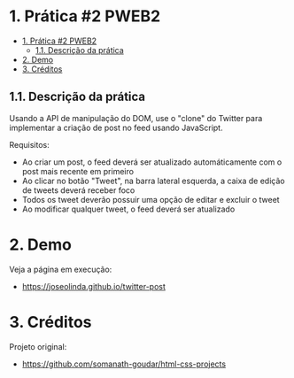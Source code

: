 # 1. Prática #2 PWEB2

- [1. Prática #2 PWEB2](#1-prática-2-pweb2)
  - [1.1. Descrição da prática](#11-descrição-da-prática)
- [2. Demo](#2-demo)
- [3. Créditos](#3-créditos)

## 1.1. Descrição da prática

Usando a API de manipulação do DOM, use o "clone" do Twitter para implementar a criação de post no feed usando JavaScript.

Requisitos: 
* Ao criar um post, o feed deverá ser atualizado automáticamente com o post mais recente em primeiro
* Ao clicar no botão "Tweet", na barra lateral esquerda, a caixa de edição de tweets deverá receber foco
* Todos os tweet deverão possuir uma opção de editar e excluir o tweet
* Ao modificar qualquer tweet, o feed deverá ser atualizado

# 2. Demo

Veja a página em execução: 

* https://joseolinda.github.io/twitter-post


# 3. Créditos

Projeto original:
* https://github.com/somanath-goudar/html-css-projects